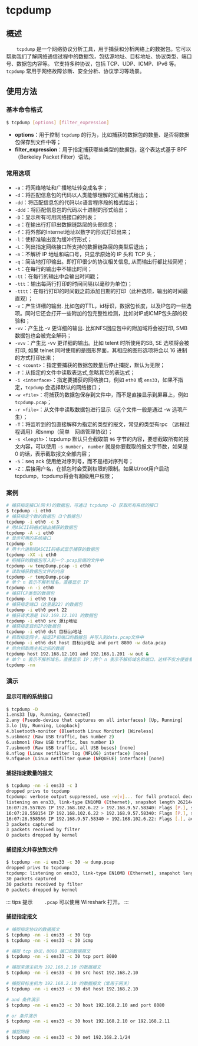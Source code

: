 # tcpdump
## 概述
&emsp;&emsp;`tcpdump` 是一个网络协议分析工具，用于捕获和分析网络上的数据包。它可以帮助我们了解网络通信过程中的数据包，包括源地址、目标地址、协议类型、端口号、数据包内容等。 它支持多种协议，包括 TCP、UDP、ICMP、IPv6 等。`tcpdump` 常用于网络故障诊断、安全分析、协议学习等场景。

## 使用方法
### 基本命令格式

```bash
$ tcpdump [options] [filter_expression]
```

- **options**：用于控制 `tcpdump` 的行为，比如捕获的数据包的数量、是否将数据包保存到文件中等；
- **filter_expression**：用于指定捕获哪些类型的数据包，这个表达式基于 BPF（Berkeley Packet Filter）语法。

### 常用选项

- `-a`：将网络地址和广播地址转变成名字；
- `-d`：将匹配信息包的代码以人类能够理解的汇编格式给出；
- `-dd`：将匹配信息包的代码以c语言程序段的格式给出；
- `-ddd`：将匹配信息包的代码以十进制的形式给出；
- `-D`：显示所有可用网络接口的列表；
- `-e`：在输出行打印出数据链路层的头部信息；
- `-f`：将外部的Internet地址以数字的形式打印出来；
- `-l`：使标准输出变为缓冲行形式；
- `-L`：列出指定网络接口所支持的数据链路层的类型后退出；
- `-n`：不解析 IP 地址和端口号，只显示原始的 IP 头和 TCP 头；
- `-q`：简洁地打印输出。即打印很少的协议相关信息, 从而输出行都比较简短；
- `-t`：在每行的输出中不输出时间；
- `-tt`：在每行的输出中会输出时间戳；
- `-ttt`：输出每两行打印的时间间隔(以毫秒为单位)；
- `-tttt`：在每行打印的时间戳之前添加日期的打印（此种选项，输出的时间最直观）；
- `-v`：产生详细的输出. 比如包的TTL，id标识，数据包长度，以及IP包的一些选项。同时它还会打开一些附加的包完整性检测，比如对IP或ICMP包头部的校验和；
- `-vv`：产生比 -v 更详细的输出. 比如NFS回应包中的附加域将会被打印, SMB数据包也会被完全解码；
- `-vvv`：产生比 -vv 更详细的输出。比如 telent 时所使用的SB, SE 选项将会被打印, 如果 telnet 同时使用的是图形界面，其相应的图形选项将会以 16 进制的方式打印出来；
- `-c <count>`：指定要捕获的数据包数量后停止捕捉，默认为无限；
- `-F`：从指定的文件中读取表达式,忽略其它的表达式；
- `-i <interface>`：指定要捕获的网络接口，例如 `eth0` 或 `ens33`，如果不指定，`tcpdump` 会选择默认的网络接口；
- `-w <file>`：将捕获的数据包保存到文件中，而不是直接显示到屏幕上，例如 `tcpdump.pcap`；
- `-r <file>`：从文件中读取数据包进行显示（这个文件一般是通过 -w 选项产生）；
- `-T`：将监听到的包直接解释为指定的类型的报文，常见的类型有rpc （远程过程调用）和snmp（简单　网络管理协议)；
- `-s <length>`：tcpdump 默认只会截取前 `96` 字节的内容，要想截取所有的报文内容，可以使用 `-s number`， `number` 就是你要截取的报文字节数，如果是 0 的话，表示截取报文全部内容；
- `-S`：seq ack 使用绝对序列号，而不是相对序列号；
- `-Z`：后接用户名，在抓包时会受到权限的限制。如果以root用户启动tcpdump，tcpdump将会有超级用户权限；

### 案例

```bash
# 捕获指定接口(网卡)的数据包，可通过 tcpdump -D 获取所有系统的接口
$ tcpdump -i eth0
# 捕获指定个数的数据包（3个数据包）
tcpdump -i eth0 -c 3
# 用ASCII码格式输出捕获的数据包
tcpdump -A -i eth0
# 显示可用的系统接口
tcpdump -D
# 用十六进制和ASCII码格式显示捕获的数据包
tcpdump -XX -i eth0
# 把捕获的数据包写入到一个.pcap后缀的文件中
tcpdump -w tempDump.pcap -i eth0
# 读取捕获数据包文件的内容
tcpdump -r tempDump.pcap
# 单个 n 表示不解析域名，直接显示 IP
tcpdump -n -i eth0
# 捕获TCP类型的数据包
tcpdump -i eth0 tcp
# 捕获指定端口（这里是22）的数据包
tcpdump -i eth0 port 22
# 捕获请求源是 192.169.12.101 的数据包
tcpdump -i eth0 src 源ip地址
# 捕获指定目的IP的数据包
tcpdump -i eth0 dst 目标ip地址
# 抓取指定网卡，指定IP和端口的数据包 并写入到data.pcap文件中
tcpdump -i eth6 dst host 目标ip地址 and port 8800 -w data.pcap
# 后台抓取两主机之间的数据
tcpdump host 192.168.12.101 and 192.168.1.201 -w out &
# 单个 n 表示不解析域名，直接显示 IP；两个 n 表示不解析域名和端口。这样不仅方便查看 IP 和端口号，而且在抓取大量数据时非常高效，因为域名解析会降低抓取速度
tcpdump -nn
```

### 演示
#### 显示可用的系统接口

```bash
$ tcpdump -D
1.ens33 [Up, Running, Connected]
2.any (Pseudo-device that captures on all interfaces) [Up, Running]
3.lo [Up, Running, Loopback]
4.bluetooth-monitor (Bluetooth Linux Monitor) [Wireless]
5.usbmon2 (Raw USB traffic, bus number 2)
6.usbmon1 (Raw USB traffic, bus number 1)
7.usbmon0 (Raw USB traffic, all USB buses) [none]
8.nflog (Linux netfilter log (NFLOG) interface) [none]
9.nfqueue (Linux netfilter queue (NFQUEUE) interface) [none]
```

#### 捕捉指定数量的报文

```bash
$ tcpdump -nn -i ens33 -c 3
dropped privs to tcpdump
tcpdump: verbose output suppressed, use -v[v]... for full protocol decode
listening on ens33, link-type EN10MB (Ethernet), snapshot length 262144 bytes
16:07:28.557026 IP 192.168.102.6.22 > 192.168.9.57.58340: Flags [P.], seq 1900779451:1900779511, ack 2855781986, win 501, options [nop,nop,TS val 715899871 ecr 2198654239], length 60
16:07:28.558154 IP 192.168.102.6.22 > 192.168.9.57.58340: Flags [P.], seq 60:248, ack 1, win 501, options [nop,nop,TS val 715899872 ecr 2198654257], length 188
16:07:28.558566 IP 192.168.9.57.58340 > 192.168.102.6.22: Flags [.], ack 248, win 2045, options [nop,nop,TS val 2198654257 ecr 715899872], length 0
3 packets captured
3 packets received by filter
0 packets dropped by kernel
```

#### 捕捉报文并存放到文件

```bash
$ tcpdump -nn -i ens33 -c 30 -w dump.pcap
dropped privs to tcpdump
tcpdump: listening on ens33, link-type EN10MB (Ethernet), snapshot length 262144 bytes
30 packets captured
30 packets received by filter
0 packets dropped by kernel
```

::: tips 提示
&emsp;&emsp;`.pcap` 可以使用 Wireshark 打开。
:::

#### 捕捉指定报文

```bash
# 捕捉指定协议的数据报文
$ tcpdump -nn -i ens33 -c 30 tcp
$ tcpdump -nn -i ens33 -c 30 icmp

# 捕捉 tcp 协议，8080 端口的数据报文
$ tcpdump -nn -i ens33 -c 30 tcp port 8080

# 捕捉来源主机为 192.168.2.10 的数据报文
$ tcpdump -nn -i ens33 -c 30 src host 192.168.2.10

# 捕捉目标主机为 192.168.2.10 的数据报文（常用于网关）
$ tcpdump -nn -i ens33 -c 30 dst host 192.168.2.10

# and 条件演示
$ tcpdump -nn -i ens33 -c 30 host 192.168.2.10 and port 8080

# or 条件演示
$ tcpdump -nn -i ens33 -c 30 host 192.168.2.10 or 192.168.2.11

# 捕捉网段
$ tcpdump -nn -i ens33 -c 30 net 192.168.2.1/24
```